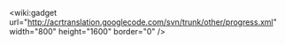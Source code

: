 &lt;wiki:gadget url="http://acrtranslation.googlecode.com/svn/trunk/other/progress.xml" width="800" height="1600" border="0" /&gt;